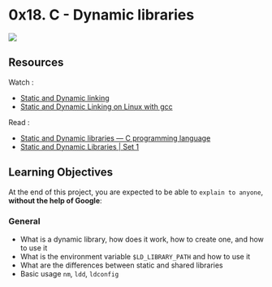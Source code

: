 # 0x18. C - Dynamic libraries

<p>
    <img size="400" src="https://media.licdn.com/dms/image/C5612AQHR_86Vzz0GiQ/article-cover_image-shrink_600_2000/0/1620095102374?e=2147483647&v=beta&t=ebPs4GiUxoSQWmUj7XyCdBvjo96lXBBRYTxM7vVao6s">
</p>

## Resources

Watch :
- [Static and Dynamic linking](https://www.youtube.com/watch?v=eW5he5uFBNM)
- [Static and Dynamic Linking on Linux with gcc](https://www.youtube.com/watch?v=UdMRcJwvWIY)

Read :
- [Static and Dynamic libraries — C programming language](https://blog.devgenius.io/static-and-dynamic-libraries-c-programming-language-ae570b75038e)
- [Static and Dynamic Libraries | Set 1](https://www.geeksforgeeks.org/static-vs-dynamic-libraries/)

## Learning Objectives

At the end of this project, you are expected to be able to `explain to anyone`, **without the help of Google**:

### General

- What is a dynamic library, how does it work, how to create one, and how to use it
- What is the environment variable `$LD_LIBRARY_PATH` and how to use it
- What are the differences between static and shared libraries
- Basic usage `nm`, `ldd`, `ldconfig`
